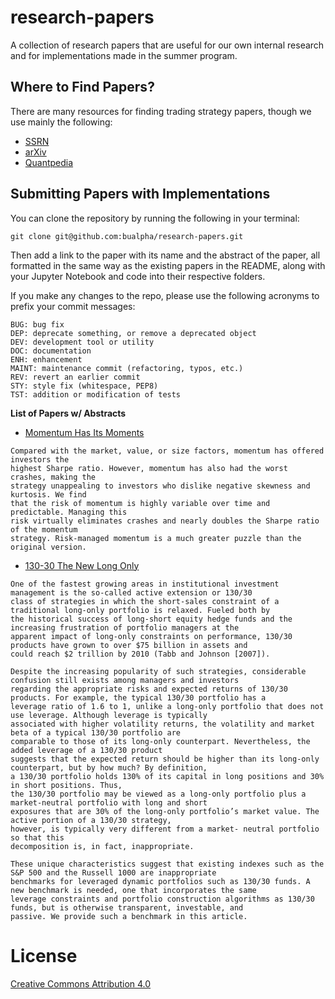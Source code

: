 # research-papers

A collection of research papers that are useful for our own internal research and for implementations made in the summer program.

## Where to Find Papers?

There are many resources for finding trading strategy papers, though we use mainly the following:

  - [SSRN](https://papers.ssrn.com/sol3/DisplayAbstractSearch.cfm)
  - [arXiv](https://arxiv.org/)
  - [Quantpedia](https://quantpedia.com/Screener)

## Submitting Papers with Implementations

You can clone the repository by running the following in your terminal:

`git clone git@github.com:bualpha/research-papers.git`

Then add a link to the paper with its name and the abstract of the paper, all formatted in the same way as the existing papers in the README, along with your Jupyter Notebook and code into their respective folders.

If you make any changes to the repo, please use the following acronyms to prefix your commit messages:

```
BUG: bug fix
DEP: deprecate something, or remove a deprecated object
DEV: development tool or utility
DOC: documentation
ENH: enhancement
MAINT: maintenance commit (refactoring, typos, etc.)
REV: revert an earlier commit
STY: style fix (whitespace, PEP8)
TST: addition or modification of tests
```

**List of Papers w/ Abstracts**

  - [Momentum Has Its Moments](http://docentes.fe.unl.pt/~psc/MomentumMoments.pdf)
  ```
  Compared with the market, value, or size factors, momentum has offered investors the
  highest Sharpe ratio. However, momentum has also had the worst crashes, making the
  strategy unappealing to investors who dislike negative skewness and kurtosis. We find
  that the risk of momentum is highly variable over time and predictable. Managing this
  risk virtually eliminates crashes and nearly doubles the Sharpe ratio of the momentum
  strategy. Risk-managed momentum is a much greater puzzle than the original version.
  ```
  - [130-30 The New Long Only](https://www.math.nyu.edu/faculty/avellane/Lo13030.pdf)
  ```
  One of the fastest growing areas in institutional investment management is the so-called active extension or 130/30
  class of strategies in which the short-sales constraint of a traditional long-only portfolio is relaxed. Fueled both by
  the historical success of long-short equity hedge funds and the increasing frustration of portfolio managers at the
  apparent impact of long-only constraints on performance, 130/30 products have grown to over $75 billion in assets and
  could reach $2 trillion by 2010 (Tabb and Johnson [2007]).
  
  Despite the increasing popularity of such strategies, considerable confusion still exists among managers and investors
  regarding the appropriate risks and expected returns of 130/30 products. For example, the typical 130/30 portfolio has a
  leverage ratio of 1.6 to 1, unlike a long-only portfolio that does not use leverage. Although leverage is typically
  associated with higher volatility returns, the volatility and market beta of a typical 130/30 portfolio are
  comparable to those of its long-only counterpart. Nevertheless, the added leverage of a 130/30 product
  suggests that the expected return should be higher than its long-only counterpart, but by how much? By definition,
  a 130/30 portfolio holds 130% of its capital in long positions and 30% in short positions. Thus,
  the 130/30 portfolio may be viewed as a long-only portfolio plus a market-neutral portfolio with long and short
  exposures that are 30% of the long-only portfolio’s market value. The active portion of a 130/30 strategy,
  however, is typically very different from a market- neutral portfolio so that this
  decomposition is, in fact, inappropriate.
  
  These unique characteristics suggest that existing indexes such as the S&P 500 and the Russell 1000 are inappropriate
  benchmarks for leveraged dynamic portfolios such as 130/30 funds. A new benchmark is needed, one that incorporates the same
  leverage constraints and portfolio construction algorithms as 130/30 funds, but is otherwise transparent, investable, and
  passive. We provide such a benchmark in this article.
  ```
      
# License

[Creative Commons Attribution 4.0](https://creativecommons.org/licenses/by/4.0/legalcode)